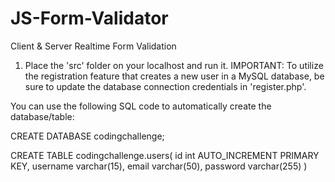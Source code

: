 # JS-Form-Validator
Client &amp; Server Realtime Form Validation 

1) Place the 'src' folder on your localhost and run it. 
IMPORTANT: To utilize the registration feature that creates a new user in a MySQL database, be sure to update the database connection credentials in 'register.php'.

You can use the following SQL code to automatically create the database/table: 

CREATE DATABASE codingchallenge;

CREATE TABLE codingchallenge.users(
        id int AUTO_INCREMENT PRIMARY KEY,
        username varchar(15),
        email varchar(50),
        password varchar(255)
    )
